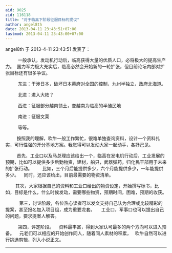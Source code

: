 ```yaml
---
aid: 9025
zid: 116118
title: "对于临高下阶段征服目标的提议"
author: angel8th
date: 2013-04-11 23:43:51+07:00
lastmod: 2013-04-11 23:43:00+07:00
---
```


angel8th 于 2013-4-11 23:43:51 发表了：

&nbsp; &nbsp;&nbsp; &nbsp;&nbsp; &nbsp; 一般承认，发动机行动后，临高获得大量的优质人口，必将极大的提高生产力。&nbsp;&nbsp;国力军力极大充实后，临高必然会开始新的一轮扩张，但目前论坛内部对扩张目标还有很多争议。

&nbsp; &nbsp;&nbsp; &nbsp;&nbsp; &nbsp; 东进：干涉日本，破坏日本幕府对全国的控制，九州半独立，政府北海道。

&nbsp; &nbsp;&nbsp; &nbsp;&nbsp; &nbsp; 北进：进入大陆？

&nbsp; &nbsp;&nbsp; &nbsp;&nbsp; &nbsp; 西进：征服部分越南领土，变越南为临高的半殖民地

&nbsp; &nbsp;&nbsp; &nbsp;&nbsp; &nbsp; 南进：征服文莱

&nbsp; &nbsp;&nbsp; &nbsp;&nbsp; &nbsp; 等等。

&nbsp; &nbsp;&nbsp; &nbsp;&nbsp; &nbsp;按照我的理解，吹牛一般工作繁忙，很难单独查询资料，设计一个资料扎实，可行性强的开分基地方案。我觉得可以发动大家一起动手，各抒己见。

&nbsp; &nbsp;&nbsp; &nbsp;&nbsp; &nbsp;首先，工业口以及马总理应该给出一个，临高在发电机行动后，工业发展的预期，比如可以提供多少后勤物资，建材，船只，武器弹药，归化民干部用于未来的扩张行动。&nbsp; &nbsp;&nbsp; &nbsp;&nbsp;&nbsp;比如，三个月后能提供多少，六个月能提供多少，一年能提供多少。&nbsp; &nbsp; 同时，还应该给出，目前最需要的物资清单。

&nbsp; &nbsp;&nbsp; &nbsp;&nbsp;&nbsp;其次，大家根据自己的资料和工业口给出的物资设定，开始撰写标书，比如，目标是什么，什么时候发动，需要哪些物资，预期时间，困难，预期的收获。

&nbsp; &nbsp;&nbsp; &nbsp;&nbsp; &nbsp;&nbsp;&nbsp;第三，讨论阶段，各位热心读者可以发文支持自己认为合理或比较精彩的提案，甚至报名加入项目组，成为重要龙套。&nbsp; &nbsp;&nbsp;&nbsp;工业口，军事口也可以提出自己的问题，要求提案人解答。

&nbsp; &nbsp;&nbsp; &nbsp;&nbsp; &nbsp; 第四，评定阶段。&nbsp; &nbsp; 资料最丰富，得到大家认可最多的两个方向可以进入预备。&nbsp; &nbsp; 元老们可以相应的开始创作同人，随着同人素材的积累，&nbsp; &nbsp;吹牛自然可以进行挑选剪辑，列入小说正文。

---
